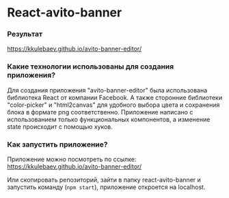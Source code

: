 # React-avito-banner

### Результат

https://kkulebaev.github.io/avito-banner-editor/

### Какие технологии использованы для создания приложения?

Для создания приложения "avito-banner-editor" была использована библиотека React от компании Facebook. А также сторонние библиотеки "color-picker" и "html2canvas" для удобного выбора цвета и сохранения блока в формате png соответственно. Приложение написано с использованием только функциональных компонентов, а изменение state происходит с помощью хуков.

### Как запустить приложение?

Приложение можно посмотреть по ссылке: https://kkulebaev.github.io/avito-banner-editor/

Или скопировать репозиторий, зайти в папку react-avito-banner и запустить команду (`npm start`), приложение откроется на localhost.
